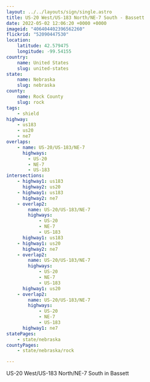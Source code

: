 ```yaml
---
layout: ../../layouts/sign/single.astro
title: US-20 West/US-183 North/NE-7 South - Bassett
date: 2022-05-02 12:06:20 +0000 +0000
imageid: "406404402396562260"
flickrid: "52090447530"
location:
    latitude: 42.579475
    longitude: -99.54155
country:
    name: United States
    slug: united-states
state:
    name: Nebraska
    slug: nebraska
county:
    name: Rock County
    slug: rock
tags:
    - shield
highway:
    - us183
    - us20
    - ne7
overlaps:
    - name: US-20/US-183/NE-7
      highways:
        - US-20
        - NE-7
        - US-183
intersections:
    - highway1: us183
      highway2: us20
    - highway1: us183
      highway2: ne7
    - overlap2:
        name: US-20/US-183/NE-7
        highways:
            - US-20
            - NE-7
            - US-183
      highway1: us183
    - highway1: us20
      highway2: ne7
    - overlap2:
        name: US-20/US-183/NE-7
        highways:
            - US-20
            - NE-7
            - US-183
      highway1: us20
    - overlap2:
        name: US-20/US-183/NE-7
        highways:
            - US-20
            - NE-7
            - US-183
      highway1: ne7
statePages:
    - state/nebraska
countyPages:
    - state/nebraska/rock

---
```

US-20 West/US-183 North/NE-7 South in Bassett
